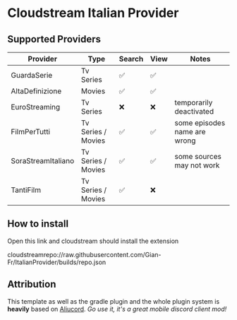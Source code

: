 # Cloudstream Italian Provider

## Supported Providers
| Provider        | Type      | Search | View | Notes |
|-----------------|-----------|--------|------|-------|
| GuardaSerie     | Tv Series | ✅      | ✅   |
| AltaDefinizione | Movies    | ✅      | ✅   |
| EuroStreaming   | Tv Series | ❌      | ❌   | temporarily deactivated
| FilmPerTutti   | Tv Series / Movies | ✅      | ✅   | some episodes name are wrong
| SoraStreamItaliano   | Tv Series / Movies | ✅      | ✅   | some sources may not work
| TantiFilm | Tv Series / Movies | ✅      | ❌   | 

## How to install
Open this link and cloudstream should install the extension

cloudstreamrepo://raw.githubusercontent.com/Gian-Fr/ItalianProvider/builds/repo.json


## Attribution

This template as well as the gradle plugin and the whole plugin system is **heavily** based on [Aliucord](https://github.com/Aliucord).
*Go use it, it's a great mobile discord client mod!*
